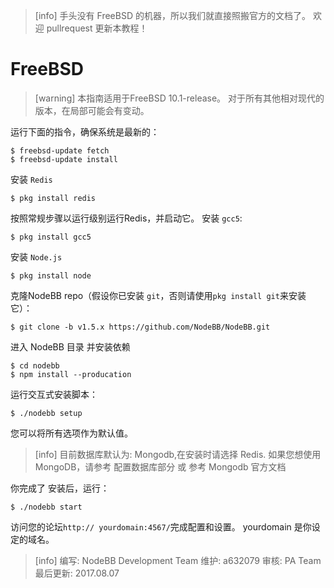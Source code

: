>[info] 手头没有 FreeBSD 的机器，所以我们就直接照搬官方的文档了。 欢迎 pullrequest 更新本教程！
# FreeBSD
>[warning] 本指南适用于FreeBSD 10.1-release。 对于所有其他相对现代的版本，在局部可能会有变动。

运行下面的指令，确保系统是最新的：
```
$ freebsd-update fetch
$ freebsd-update install
```
安装 `Redis`
```
$ pkg install redis
```
按照常规步骤以运行级别运行Redis，并启动它。
安装 `gcc5`:
```
$ pkg install gcc5
```
安装 `Node.js`
```
$ pkg install node
```
克隆NodeBB repo（假设你已安装 `git`，否则请使用`pkg install git`来安装它）：
```
$ git clone -b v1.5.x https://github.com/NodeBB/NodeBB.git
```
进入 NodeBB 目录 并安装依赖
```
$ cd nodebb
$ npm install --producation
```
运行交互式安装脚本：
```
$ ./nodebb setup
```
您可以将所有选项作为默认值。

>[info] 目前数据库默认为: Mongodb,在安装时请选择 Redis. 如果您想使用 MongoDB，请参考 配置数据库部分 或 参考 Mongodb 官方文档

你完成了 安装后，运行：

```
$ ./nodebb start
```
访问您的论坛`http:// yourdomain:4567/`完成配置和设置。 yourdomain 是你设定的域名。

>[info] 编写: NodeBB Development Team
维护: a632079
审核: PA Team
最后更新: 2017.08.07
